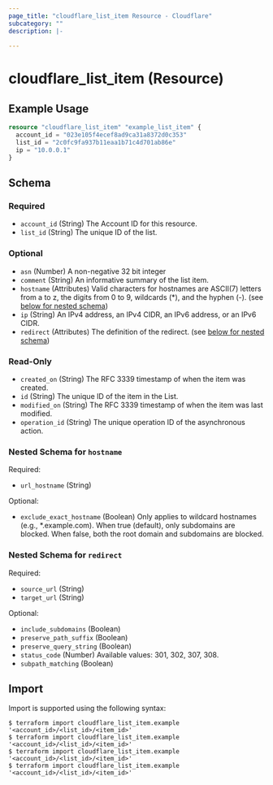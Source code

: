 ```yaml
---
page_title: "cloudflare_list_item Resource - Cloudflare"
subcategory: ""
description: |-
  
---
```


# cloudflare_list_item (Resource)



## Example Usage

```terraform
resource "cloudflare_list_item" "example_list_item" {
  account_id = "023e105f4ecef8ad9ca31a8372d0c353"
  list_id = "2c0fc9fa937b11eaa1b71c4d701ab86e"
  ip = "10.0.0.1"
}
```

<!-- schema generated by tfplugindocs -->
## Schema

### Required

- `account_id` (String) The Account ID for this resource.
- `list_id` (String) The unique ID of the list.

### Optional

- `asn` (Number) A non-negative 32 bit integer
- `comment` (String) An informative summary of the list item.
- `hostname` (Attributes) Valid characters for hostnames are ASCII(7) letters from a to z, the digits from 0 to 9, wildcards (*), and the hyphen (-). (see [below for nested schema](#nestedatt--hostname))
- `ip` (String) An IPv4 address, an IPv4 CIDR, an IPv6 address, or an IPv6 CIDR.
- `redirect` (Attributes) The definition of the redirect. (see [below for nested schema](#nestedatt--redirect))

### Read-Only

- `created_on` (String) The RFC 3339 timestamp of when the item was created.
- `id` (String) The unique ID of the item in the List.
- `modified_on` (String) The RFC 3339 timestamp of when the item was last modified.
- `operation_id` (String) The unique operation ID of the asynchronous action.

<a id="nestedatt--hostname"></a>
### Nested Schema for `hostname`

Required:

- `url_hostname` (String)

Optional:

- `exclude_exact_hostname` (Boolean) Only applies to wildcard hostnames (e.g., *.example.com). When true (default), only subdomains are blocked. When false, both the root domain and subdomains are blocked.


<a id="nestedatt--redirect"></a>
### Nested Schema for `redirect`

Required:

- `source_url` (String)
- `target_url` (String)

Optional:

- `include_subdomains` (Boolean)
- `preserve_path_suffix` (Boolean)
- `preserve_query_string` (Boolean)
- `status_code` (Number) Available values: 301, 302, 307, 308.
- `subpath_matching` (Boolean)

## Import

Import is supported using the following syntax:

```shell
$ terraform import cloudflare_list_item.example '<account_id>/<list_id>/<item_id>'
$ terraform import cloudflare_list_item.example '<account_id>/<list_id>/<item_id>'
$ terraform import cloudflare_list_item.example '<account_id>/<list_id>/<item_id>'
$ terraform import cloudflare_list_item.example '<account_id>/<list_id>/<item_id>'
```
